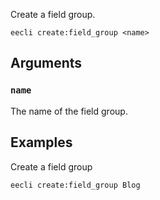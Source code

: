 Create a field group.

```
eecli create:field_group <name>
```

## Arguments

### `name`

The name of the field group.

## Examples

Create a field group

```
eecli create:field_group Blog
```